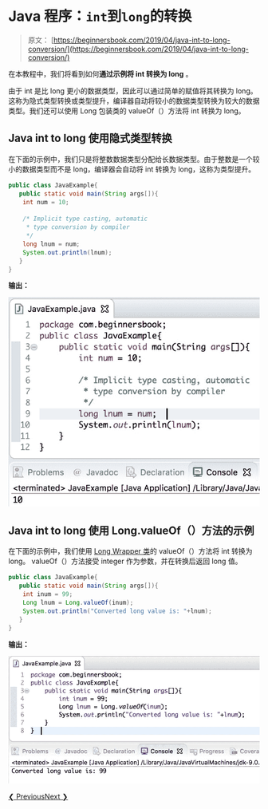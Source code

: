 # Java 程序：`int`到`long`的转换

> 原文： [https://beginnersbook.com/2019/04/java-int-to-long-conversion/](https://beginnersbook.com/2019/04/java-int-to-long-conversion/)

在本教程中，我们将看到如何**通过示例将 int 转换为 long** 。

由于 int 是比 long 更小的数据类型，因此可以通过简单的赋值将其转换为 long。这称为隐式类型转换或类型提升，编译器自动将较小的数据类型转换为较大的数据类型。我们还可以使用 Long 包装类的 valueOf（）方法将 int 转换为 long。

## Java int to long 使用隐式类型转换

在下面的示例中，我们只是将整数数据类型分配给长数据类型。由于整数是一个较小的数据类型而不是 long，编译器会自动将 int 转换为 long，这称为类型提升。

```java
public class JavaExample{  
   public static void main(String args[]){  
	int num = 10;  

	/* Implicit type casting, automatic
	 * type conversion by compiler
	 */
	long lnum = num;  
	System.out.println(lnum);  
   }
}
```

**输出：**

![Java int to long conversion](img/e992b69273a6e358094a1ff24745a037.jpg)

## Java int to long 使用 Long.valueOf（）方法的示例

在下面的示例中，我们使用 [Long Wrapper 类](https://beginnersbook.com/2017/09/wrapper-class-in-java/)的 valueOf（）方法将 int 转换为 long。 valueOf（）方法接受 integer 作为参数，并在转换后返回 long 值。

```java
public class JavaExample{  
   public static void main(String args[]){  
	int inum = 99;  
	Long lnum = Long.valueOf(inum);  
	System.out.println("Converted long value is: "+lnum);  
   }
}
```

**输出：**

![Java int to long conversion using valueOf() method of Long class](img/f6f0d15da3f6266fb2e7cdedb44ffdb9.jpg)

[❮ Previous](https://beginnersbook.com/2018/09/java-convert-int-to-double/)[Next ❯](https://beginnersbook.com/2019/04/java-long-to-int-conversion/)